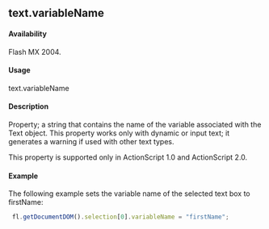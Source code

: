 ## text.variableName

#### Availability

Flash MX 2004.

#### Usage

text.variableName

#### Description

Property; a string that contains the name of the variable associated with the Text object. This property works only with dynamic or input text; it generates a warning if used with other text types.

This property is supported only in ActionScript 1.0 and ActionScript 2.0.

#### Example

The following example sets the variable name of the selected text box to firstName:
```javascript
 fl.getDocumentDOM().selection[0].variableName = "firstName";
```
